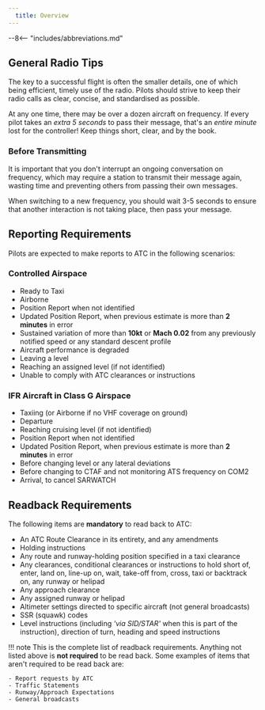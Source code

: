 ```yaml
---
  title: Overview
---
```


--8<-- "includes/abbreviations.md"

## General Radio Tips
The key to a successful flight is often the smaller details, one of which being efficient, timely use of the radio. Pilots should strive to keep their radio calls as clear, concise, and standardised as possible.

At any one time, there may be over a dozen aircraft on frequency. If every pilot takes an *extra 5 seconds* to pass their message, that's an *entire minute* lost for the controller! Keep things short, clear, and by the book.

### Before Transmitting
It is important that you don't interrupt an ongoing conversation on frequency, which may require a station to transmit their message again, wasting time and preventing others from passing their own messages.

When switching to a new frequency, you should wait 3-5 seconds to ensure that another interaction is not taking place, then pass your message.

## Reporting Requirements
Pilots are expected to make reports to ATC in the following scenarios:

### Controlled Airspace
- Ready to Taxi
- Airborne
- Position Report when not identified
- Updated Position Report, when previous estimate is more than **2 minutes** in error
- Sustained variation of more than **10kt** or **Mach 0.02** from any previously notified speed or any standard descent profile
- Aircraft performance is degraded
- Leaving a level
- Reaching an assigned level (if not identified)
- Unable to comply with ATC clearances or instructions

### IFR Aircraft in Class G Airspace
- Taxiing (or Airborne if no VHF coverage on ground)
- Departure
- Reaching cruising level (if not identified)
- Position Report when not identified
- Updated Position Report, when previous estimate is more than **2 minutes** in error
- Before changing level or any lateral deviations
- Before changing to CTAF and not monitoring ATS frequency on COM2
- Arrival, to cancel SARWATCH

## Readback Requirements
The following items are **mandatory** to read back to ATC:  

- An ATC Route Clearance in its entirety, and any amendments
- Holding instructions
- Any route and runway-holding position specified in a taxi clearance
- Any clearances, conditional clearances or instructions to hold short of, enter, land on, line-up on, wait, take-off from, cross, taxi or backtrack on, any runway or helipad
- Any approach clearance
- Any assigned runway or helipad
- Altimeter settings directed to specific aircraft (not general broadcasts)
- SSR (squawk) codes
- Level instructions (including *'via SID/STAR'* when this is part of the instruction), direction of turn, heading and speed instructions

!!! note
    This is the complete list of readback requirements. Anything not listed above is **not required** to be read back. Some examples of items that aren't required to be read back are:

    - Report requests by ATC
    - Traffic Statements
    - Runway/Approach Expectations
    - General broadcasts